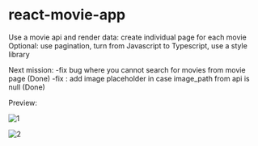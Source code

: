 # react-movie-app

Use a movie api and render data: create individual page for each movie
Optional: use pagination, turn from Javascript to Typescript, use a style library

Next mission:
-fix bug where you cannot search for movies from movie page (Done)
-fix : add image placeholder in case image_path from api is null (Done)

Preview:

![1](https://github.com/whatthefoobar/react-movie-app/assets/69626975/36cc25bf-e37c-42fe-9d7a-d5d3c033a68e)



![2](https://github.com/whatthefoobar/react-movie-app/assets/69626975/3fa3f57e-f5a8-47ae-a0c2-1a870f0e1054)





